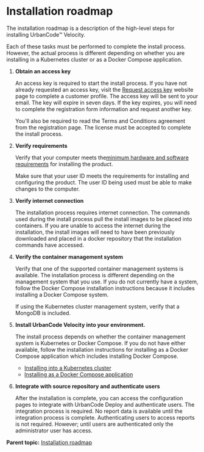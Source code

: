# Installation roadmap

The installation roadmap is a description of the high-level steps for installing UrbanCode™ Velocity.

Each of these tasks must be performed to complete the install process. However, the actual process is different depending on whether you are installing in a Kubernetes cluster or as a Docker Compose application.

1.  **Obtain an access key**

    An access key is required to start the install process. If you have not already requested an access key, visit the [Request access key](https://www.uc-velocity.com/) website page to complete a customer profile. The access key will be sent to your email. The key will expire in seven days. If the key expires, you will need to complete the registration form information and request another key.

    You'll also be required to read the Terms and Conditions agreement from the registration page. The license must be accepted to complete the install process.

2.  **Verify requirements**

    Verify that your computer meets the[minimum hardware and software requirements](c_install_requirements.md) for installing the product.

    Make sure that your user ID meets the requirements for installing and configuring the product. The user ID being used must be able to make changes to the computer.

3.  **Verify internet connection**

    The installation process requires internet connection. The commands used during the install process pull the install images to be placed into containers. If you are unable to access the internet during the installation, the install images will need to have been previously downloaded and placed in a docker repository that the installation commands have accessed.

4.  **Verify the container management system**

    Verify that one of the supported container management systems is available. The installation process is different depending on the management system that you use. If you do not currently have a system, follow the Docker Compose installation instructions because it includes installing a Docker Compose system.

    If using the Kubernetes cluster management system, verify that a MongoDB is included.

5.  **Install UrbanCode Velocity into your environment.**

    The install process depends on whether the container management system is Kubernetes or Docker Compose. If you do not have either available, follow the installation instructions for installing as a Docker Compose application which includes installing Docker Compose.

    -   [Installing into a Kubernetes cluster](t_install_kubernetes.md)
    -   [Installing as a Docker Compose application](t_install_docker.md)
6.  **Integrate with source repository and authenticate users**

    After the installation is complete, you can access the configuration pages to integrate with UrbanCode Deploy and authenticate users. The integration process is required. No report data is available until the integration process is complete. Authenticating users to access reports is not required. However; until users are authenticated only the administrator user has access.


**Parent topic:** [Installation roadmap](../../com.ibm.uvelocity.doc/topics/c_install_se_roadmap.md)

